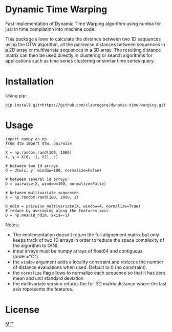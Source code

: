 # Dynamic Time Warping

Fast implementation of Dynamic Time Warping algorithm using numba for just in time compilation into machine code. 

This package allows to calculate the distance between two 1D sequences using the DTW algorithm, all the pairewise distances between sequences in a 2D array or multivariate sequences in a 3D array. The resulting distance matrix can then be used directly in clustering or search algorithms for applications such as time series clustering or similar time series query.

# Installation

Using pip:
```
pip install git+https://github.com/clabrugere/dynamic-time-warping.git
```

# Usage

```
import numpy as np
from dtw import dtw, pairwise

X = np.random.rand(100, 1000)
x, y = X[0, :], X[1, :]

# between two 1d arrays
d = dtw(x, y, window=100, normalize=False)

# between several 1d arrays
D = pairwise(X, window=100, normalize=False)

# between multivariate sequences
X = np.random.rand(100, 1000, 3)

D_ndim = pairwise_multivariate(X, window=4, normalize=True)
# reduce by averaging along the features axis
D = np.mean(D_ndim, axis=-1)
```

Notes:
 - The implementation doesn't return the full alignement matrix but only keeps track of two 1D arrays in order to reduce the space complexity of the algorithm to O(N).
 - input arrays must be numpy arrays of float64 and contiguous (order="C").
 - the `window` argument adds a locality constraint and reduces the number of distance evaluations when used. Default to 0 (no constraint).
 - the `normalize` flag allows to normalize each sequence so that it has zero mean and unit standard deviation
 - the multivariate version returns the full 3D matrix distance where the last axis represents the features.

# License

[MIT](LICENSE)